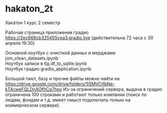 # hakaton_2t
Хакатон 1 курс 2 семестр

Рабочая страница приложения градио https://2ec669cb325455cea3.gradio.live (действительна 72 часа с 30 апреля 19:30)

Основной ноутбук с очисткой данных и мерджами join_clean_datasets.ipynb<br>
Ноутбук записи в бд df_to_sqlite.ipynb<br>
Ноутбук градио gradio_application.ipynb

Большой пикл, базу и прочие файлы можно найти на https://drive.google.com/drive/folders/1lSMVCifbNe-kT4cweFQLDnAOfhCq7hpy
Из-за ограничений сервера, выдача в градио ограничена 100 строками и работают только компании (поиск по людям, фондам и т.д. имеет смысл подключать только на коммерческом сервере).

